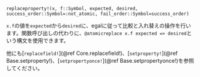 ```
replaceproperty!(x, f::Symbol, expected, desired, success_order::Symbol=:not_atomic, fail_order::Symbol=success_order)
```

`x.f`の値を`expected`から`desired`に、egalに従って比較と入れ替えの操作を行います。関数呼び出しの代わりに、`@atomicreplace x.f expected => desired`という構文を使用できます。

他にも[`replacefield!`](@ref Core.replacefield!)、[`setproperty!`](@ref Base.setproperty!)、[`setpropertyonce!`](@ref Base.setpropertyonce!)を参照してください。
